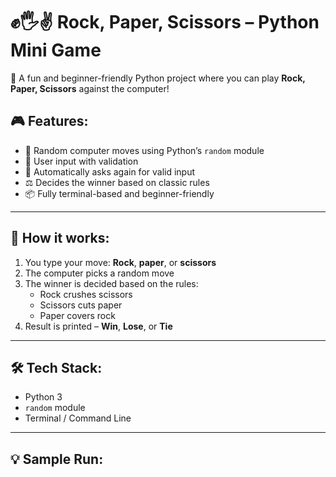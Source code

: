 # ✊🖐✌ Rock, Paper, Scissors – Python Mini Game

🚀 A fun and beginner-friendly Python project where you can play **Rock, Paper, Scissors** against the computer!

## 🎮 Features:
- 🤖 Random computer moves using Python’s `random` module  
- 🧠 User input with validation  
- 🔁 Automatically asks again for valid input  
- ⚖️ Decides the winner based on classic rules  
- 📦 Fully terminal-based and beginner-friendly  

---

## 📌 How it works:
1. You type your move: **Rock**, **paper**, or **scissors**
2. The computer picks a random move
3. The winner is decided based on the rules:
   - Rock crushes scissors  
   - Scissors cuts paper  
   - Paper covers rock  
4. Result is printed – **Win**, **Lose**, or **Tie**

---

## 🛠 Tech Stack:
- Python 3  
- `random` module  
- Terminal / Command Line

---

## 💡 Sample Run: